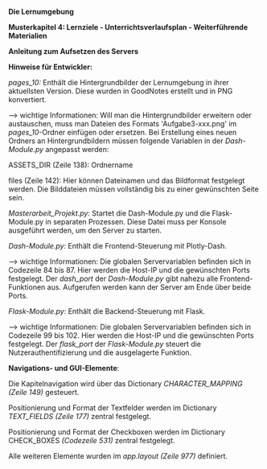 **Die Lernumgebung**


**Musterkapitel 4: Lernziele - Unterrichtsverlaufsplan - Weiterführende Materialien**



**Anleitung zum Aufsetzen des Servers**



**Hinweise für Entwickler:**

*pages_10:* Enthält die Hintergrundbilder der Lernumgebung in ihrer aktuellsten Version. Diese wurden in GoodNotes erstellt und in PNG konvertiert.

--> wichtige Informationen: Will man die Hintergrundbilder erweitern oder austauschen, muss man Dateien des Formats 'Aufgabe3-xxx.png' im 
*pages_10*-Ordner einfügen oder ersetzen. Bei Erstellung eines neuen Ordners an Hintergrundbildern müssen folgende Variablen in der *Dash-Module.py* angepasst werden: 

ASSETS_DIR (Zeile 138): Ordnername 

files (Zeile 142): Hier können Dateinamen und das Bildformat festgelegt werden. Die Bilddateien müssen vollständig bis zu einer gewünschten Seite sein.


*Masterarbeit_Projekt.py:* Startet die Dash-Module.py und die Flask-Module.py in separaten Prozessen. Diese Datei muss per Konsole ausgeführt werden, um den Server zu starten.

*Dash-Module.py:* Enthält die Frontend-Steuerung mit Plotly-Dash.

--> wichtige Informationen: Die globalen Servervariablen befinden sich in Codezeile 84 bis 87. Hier werden die Host-IP und die gewünschten Ports festgelegt. Der *dash_port* der *Dash-Module.py* gibt nahezu alle Frontend-Funktionen aus. Aufgerufen werden kann der Server am Ende über beide Ports.

*Flask-Module.py:* Enthält die Backend-Steuerung mit Flask.

--> wichtige Informationen: Die globalen Servervariablen befinden sich in Codezeile 99 bis 102. Hier werden die Host-IP und die gewünschten Ports festgelegt. Der *flask_port* der *Flask-Module.py* steuert die Nutzerauthentifizierung und die ausgelagerte Funktion. 

**Navigations- und GUI-Elemente**: 

Die Kapitelnavigation wird über das Dictionary *CHARACTER_MAPPING (Zeile 149)* gesteuert. 

Positionierung und Format der Textfelder werden im Dictionary *TEXT_FIELDS (Zeile 177)* zentral festgelegt. 

Positionierung und Format der  Checkboxen werden im Dictionary CHECK_BOXES *(Codezeile 531)* zentral festgelegt. 

Alle weiteren Elemente wurden im *app.layout (Zeile 977)* definiert.



